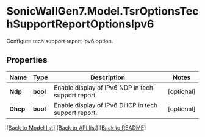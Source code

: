 # SonicWallGen7.Model.TsrOptionsTechSupportReportOptionsIpv6
Configure tech support report ipv6 option.

## Properties

Name | Type | Description | Notes
------------ | ------------- | ------------- | -------------
**Ndp** | **bool** | Enable display of IPv6 NDP in tech support report. | [optional] 
**Dhcp** | **bool** | Enable display of IPv6 DHCP in tech support report. | [optional] 

[[Back to Model list]](../README.md#documentation-for-models) [[Back to API list]](../README.md#documentation-for-api-endpoints) [[Back to README]](../README.md)

